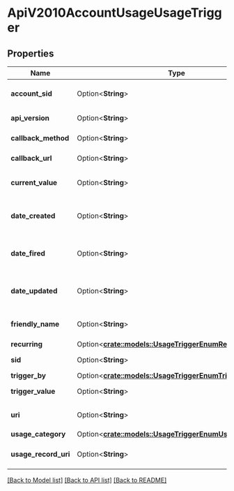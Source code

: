 # ApiV2010AccountUsageUsageTrigger

## Properties

Name | Type | Description | Notes
------------ | ------------- | ------------- | -------------
**account_sid** | Option<**String**> | The SID of the Account that this trigger monitors | [optional]
**api_version** | Option<**String**> | The API version used to create the resource | [optional]
**callback_method** | Option<**String**> | The HTTP method we use to call callback_url | [optional]
**callback_url** | Option<**String**> | he URL we call when the trigger fires | [optional]
**current_value** | Option<**String**> | The current value of the field the trigger is watching | [optional]
**date_created** | Option<**String**> | The RFC 2822 date and time in GMT that the resource was created | [optional]
**date_fired** | Option<**String**> | The RFC 2822 date and time in GMT that the trigger was last fired | [optional]
**date_updated** | Option<**String**> | The RFC 2822 date and time in GMT that the resource was last updated | [optional]
**friendly_name** | Option<**String**> | The string that you assigned to describe the trigger | [optional]
**recurring** | Option<[**crate::models::UsageTriggerEnumRecurring**](usage_trigger_enum_recurring.md)> |  | [optional]
**sid** | Option<**String**> | The unique string that identifies the resource | [optional]
**trigger_by** | Option<[**crate::models::UsageTriggerEnumTriggerField**](usage_trigger_enum_trigger_field.md)> |  | [optional]
**trigger_value** | Option<**String**> | The value at which the trigger will fire | [optional]
**uri** | Option<**String**> | The URI of the resource, relative to `https://api.twilio.com` | [optional]
**usage_category** | Option<[**crate::models::UsageTriggerEnumUsageCategory**](usage_trigger_enum_usage_category.md)> |  | [optional]
**usage_record_uri** | Option<**String**> | The URI of the UsageRecord resource this trigger watches | [optional]

[[Back to Model list]](../README.md#documentation-for-models) [[Back to API list]](../README.md#documentation-for-api-endpoints) [[Back to README]](../README.md)


